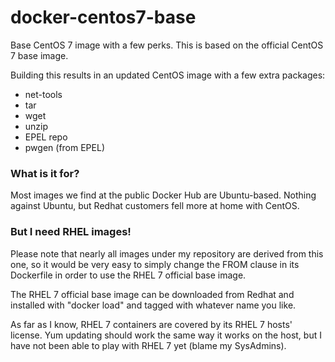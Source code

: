 docker-centos7-base
===================

Base CentOS 7 image with a few perks. This is based on
the official CentOS 7 base image.

Building this results in an updated CentOS image with
a few extra packages:

* net-tools
* tar
* wget
* unzip
* EPEL repo
* pwgen (from EPEL)

### What is it for?

Most images we find at the public Docker Hub are Ubuntu-based.
Nothing against Ubuntu, but Redhat customers fell more at home
with CentOS.

### But I need RHEL images!

Please note that nearly all images under my repository are derived from this one,
so it would be very easy to simply change the FROM clause in its
Dockerfile in order to use the RHEL 7 official base image.

The RHEL 7 official base image can be downloaded from Redhat and
installed with "docker load" and tagged with whatever name you like.

As far as I know, RHEL 7 containers are covered by its RHEL 7 hosts'
license. Yum updating should work the same way it works on the host,
but I have not been able to play with RHEL 7 yet (blame my SysAdmins).

